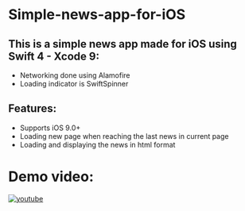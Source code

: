 # Simple-news-app-for-iOS

<h2>This is a simple news app made for iOS using Swift 4 - Xcode 9:</h2>
 <ul>
  <li>Networking done using Alamofire</li>
  <li>Loading indicator is SwiftSpinner</li>
</ul>

<h2>Features:</h2>
 <ul>
  <li>Supports iOS 9.0+</li>
  <li>Loading new page when reaching the last news in current page</li>
  <li>Loading and displaying the news in html format</li>
</ul>

# Demo video:
[![youtube](https://img.youtube.com/vi/NGzeIOA5i9M/0.jpg)](https://www.youtube.com/watch?v=NGzeIOA5i9M)
